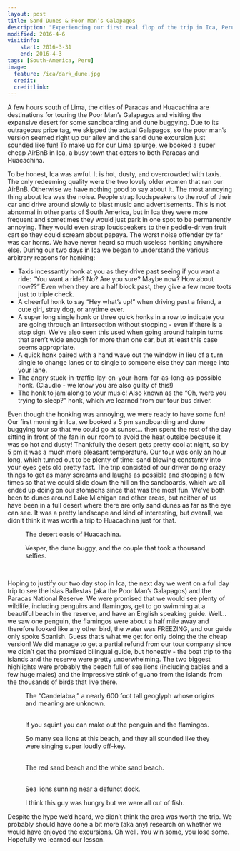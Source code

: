 ```yaml
---
layout: post
title: Sand Dunes & Poor Man’s Galapagos
description: "Experiencing our first real flop of the trip in Ica, Peru."
modified: 2016-4-6
visitinfo:
    start: 2016-3-31
    end: 2016-4-3
tags: [South-America, Peru]
image:
  feature: /ica/dark_dune.jpg
  credit: 
  creditlink: 
---
```


A few hours south of Lima, the cities of Paracas and Huacachina are destinations for touring the Poor Man’s Galapagos and visiting the expansive desert for some sandboarding and dune buggying. Due to its outrageous price tag, we skipped the actual Galapagos, so the poor man’s version seemed right up our alley and the sand dune excursion just sounded like fun! To make up for our Lima splurge, we booked a super cheap AirBnB in Ica, a busy town that caters to both Paracas and Huacachina. 

To be honest, Ica was awful. It is hot, dusty, and overcrowded with taxis. The only redeeming quality were the two lovely older women that ran our AirBnB. Otherwise we have nothing good to say about it. The most annoying thing about Ica was the noise. People strap loudspeakers to the roof of their car and drive around slowly to blast music and advertisements. This is not abnormal in other parts of South America, but in Ica they were more frequent and sometimes they would just park in one spot to be permanently annoying. They would even strap loudspeakers to their peddle-driven fruit cart so they could scream about papaya. The worst noise offender by far was car horns. We have never heard so much useless honking anywhere else. During our two days in Ica we began to understand the various arbitrary reasons for honking:

- Taxis incessantly honk at you as they drive past seeing if you want a ride: “You want a ride? No? Are you sure? Maybe now? How about now??” Even when they are a half block past, they give a few more toots just to triple check.
- A cheerful honk to say “Hey what’s up!” when driving past a friend, a cute girl, stray dog, or anytime ever.
- A super long single honk or three quick honks in a row to indicate you are going through an intersection without stopping - even if there is a stop sign. We’ve also seen this used when going around hairpin turns that aren’t wide enough for more than one car, but at least this case seems appropriate.
- A quick honk paired with a hand wave out the window in lieu of a turn single to change lanes or to single to someone else they can merge into your lane.
- The angry stuck-in-traffic-lay-on-your-horn-for-as-long-as-possible honk. (Claudio - we know you are also guilty of this!)
- The honk to jam along to your music! Also known as the “Oh, were you trying to sleep?” honk, which we learned from our tour bus driver.

Even though the honking was annoying, we were ready to have some fun! Our first morning in Ica, we booked a 5 pm sandboarding and dune buggying tour so that we could go at sunset… then spent the rest of the day sitting in front of the fan in our room to avoid the heat outside because it was so hot and dusty! Thankfully the desert gets pretty cool at night, so by 5 pm it was a much more pleasant temperature. Our tour was only an hour long, which turned out to be plenty of time: sand blowing constantly into your eyes gets old pretty fast. The trip consisted of our driver doing crazy things to get as many screams and laughs as possible and stopping a few times so that we could slide down the hill on the sandboards, which we all ended up doing on our stomachs since that was the most fun. We’ve both been to dunes around Lake Michigan and other areas, but neither of us have been in a full desert where there are only sand dunes as far as the eye can see. It was a pretty landscape and kind of interesting, but overall, we didn’t think it was worth a trip to Huacachina just for that.
<figure>
    <a href="/images/ica/huacachina_oasis.jpg"><img src="/images/ica/huacachina_oasis.jpg" alt=""></a>
    <figcaption>The desert oasis of Huacachina.</figcaption>
</figure>
<figure>
    <a href="/images/ica/vesper_and_buggy.jpg"><img src="/images/ica/vesper_and_buggy.jpg" alt=""></a>
    <figcaption>Vesper, the dune buggy, and the couple that took a thousand selfies.</figcaption>
</figure>
<figure class="half">
    <a href="/images/ica/kartwheel.gif"><img src="/images/ica/kartwheel.gif" alt=""></a>
    <a href="/images/ica/laura_and_board.jpg"><img src="/images/ica/laura_and_board.jpg" alt=""></a>
    <a href="/images/ica/vesper_and_board.jpg"><img src="/images/ica/vesper_and_board.jpg" alt=""></a>
    <a href="/images/ica/vesper_sandboarding.gif"><img src="/images/ica/vesper_sandboarding.gif" alt=""></a>
</figure>

Hoping to justify our two day stop in Ica, the next day we went on a full day trip to see the Islas Ballestas (aka the Poor Man’s Galapagos) and the Paracas National Reserve. We were promised that we would see plenty of wildlife, including penguins and flamingos, get to go swimming at a beautiful beach in the reserve, and have an English speaking guide. Well… we saw one penguin, the flamingos were about a half mile away and therefore looked like any other bird, the water was FREEZING, and our guide only spoke Spanish. Guess that’s what we get for only doing the the cheap version! We did manage to get a partial refund from our tour company since we didn’t get the promised bilingual guide, but honestly - the boat trip to the islands and the reserve were pretty underwhelming. The two biggest highlights were probably the beach full of sea lions (including babies and a few huge males) and the impressive stink of guano from the islands from the thousands of birds that live there.
<figure>
    <a href="/images/ica/candelabra.jpg"><img src="/images/ica/candelabra.jpg" alt=""></a>
    <figcaption>The “Candelabra,” a nearly 600 foot tall geoglyph whose origins and meaning are unknown.</figcaption>
</figure>
<figure class="half">
    <a href="/images/ica/penguin.jpg"><img src="/images/ica/penguin.jpg" alt=""></a>
    <a href="/images/ica/flamingos.jpg"><img src="/images/ica/flamingos.jpg" alt=""></a>
    <figcaption>If you squint you can make out the penguin and the flamingos.</figcaption>
</figure>
<figure>
    <a href="/images/ica/sea_lion_beach.jpg"><img src="/images/ica/sea_lion_beach.jpg" alt=""></a>
    <figcaption>So many sea lions at this beach, and they all sounded like they were singing super loudly off-key.</figcaption>
</figure>
<figure class="half">
    <a href="/images/ica/red_beach.jpg"><img src="/images/ica/red_beach.jpg" alt=""></a>
    <a href="/images/ica/beach.jpg"><img src="/images/ica/beach.jpg" alt=""></a>
    <figcaption>The red sand beach and the white sand beach.</figcaption>
</figure>
<figure class="half">
    <a href="/images/ica/sea_lion_posing.jpg"><img src="/images/ica/sea_lion_posing.jpg" alt=""></a>
    <a href="/images/ica/dock.jpg"><img src="/images/ica/dock.jpg" alt=""></a>
    <figcaption>Sea lions sunning near a defunct dock.</figcaption>
</figure>
<figure>
    <a href="/images/ica/pellican.jpg"><img src="/images/ica/pellican.jpg" alt=""></a>
    <figcaption>I think this guy was hungry but we were all out of fish.</figcaption>
</figure>

Despite the hype we’d heard, we didn’t think the area was worth the trip. We probably should have done a bit more (aka any) research on whether we would have enjoyed the excursions. Oh well. You win some, you lose some. Hopefully we learned our lesson.
